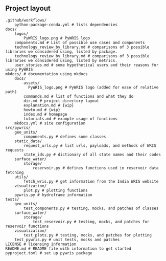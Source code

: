 ## Project layout
    .github/workflows/
        python-package-conda.yml # lists dependencies
    docs/
        logos/
            PyWRIS_logo.png # PyWRIS logo
        components.md # List of possible use cases and components
        technology_review_by_library.md # comparisons of 3 possible libraries we considered using, listed by package.
        technology_review_by_library.md # comparisons of 3 possible libraries we considered using, listed by metrics.
        user_stories.md # some hypothetical users and their reasons for using PyWRIS
    mkdocs/ # documentation using mkdocs
        docs/
            assets/
              PyWRIS_logo.png # PyWRIS logo (added for ease of relative path) 
            commands.md # list of functions and what they do
            dir.md # project directory layout
            explanation.md # {wip}
            howto.md # {wip}
            index.md # homepage
            tutorials.md # example usage of functions
        mkdocs.yml # site configuration
    src/pywris/
        geo_units/
            components.py # defines some classes
        static_data/
            request_urls.py # list urls, payloads, and methods of WRIS requests
            state_ids.py # dictionary of all state names and their codes
        surface_water/
            storage/
                reservoir.py # defines functions used in reservoir data fetching
        utils/
            fetch_wris.py # get information from the India WRIS website
        visualization/
            plot.py # plotting functions
        pywris.py # hydroframe information
    tests/
        geo_units/
            test_components.py # testing, mocks, and patches of classes
        surface_water/
            storage/
                test_reservoir.py # testing, mocks, and patches for reservoir functions
        visualization/
            test_plots.py # testing, mocks, and patches for plotting
        test_pywris.py # unit tests, mocks and patches
    LICENSE # licensing information
    README.md # README file with information to get started
    pyproject.toml # set up pywris package
